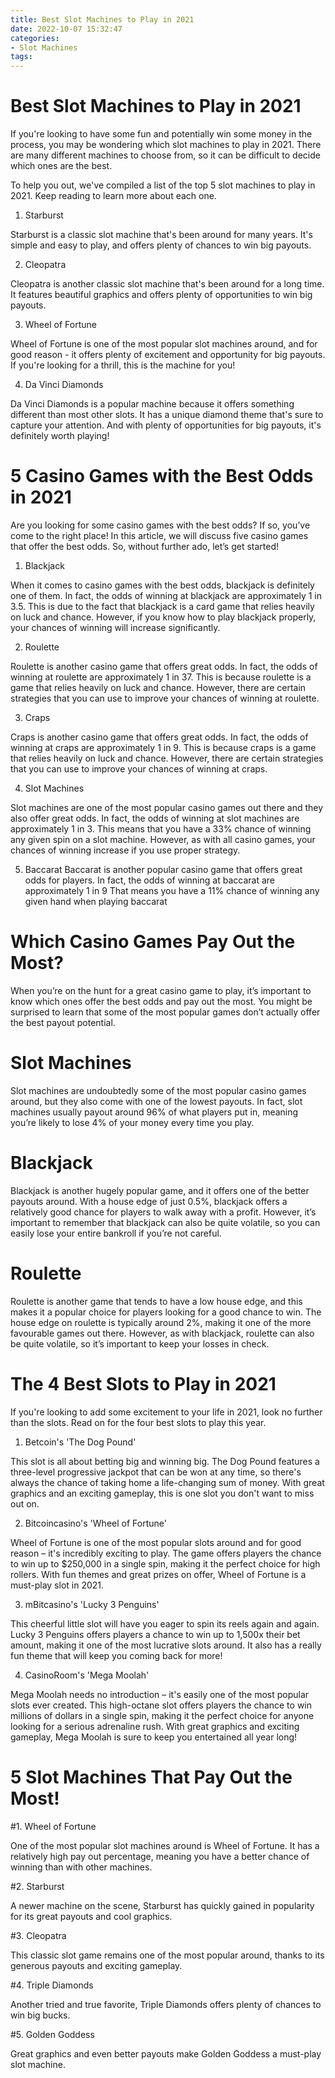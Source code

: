 ```yaml
---
title: Best Slot Machines to Play in 2021
date: 2022-10-07 15:32:47
categories:
- Slot Machines
tags:
---
```



#  Best Slot Machines to Play in 2021

If you're looking to have some fun and potentially win some money in the process, you may be wondering which slot machines to play in 2021. There are many different machines to choose from, so it can be difficult to decide which ones are the best.

To help you out, we've compiled a list of the top 5 slot machines to play in 2021. Keep reading to learn more about each one.

1. Starburst

Starburst is a classic slot machine that's been around for many years. It's simple and easy to play, and offers plenty of chances to win big payouts.

2. Cleopatra

Cleopatra is another classic slot machine that's been around for a long time. It features beautiful graphics and offers plenty of opportunities to win big payouts.

3. Wheel of Fortune

Wheel of Fortune is one of the most popular slot machines around, and for good reason - it offers plenty of excitement and opportunity for big payouts. If you're looking for a thrill, this is the machine for you!

4. Da Vinci Diamonds

Da Vinci Diamonds is a popular machine because it offers something different than most other slots. It has a unique diamond theme that's sure to capture your attention. And with plenty of opportunities for big payouts, it's definitely worth playing!

#  5 Casino Games with the Best Odds in 2021

Are you looking for some casino games with the best odds? If so, you’ve come to the right place! In this article, we will discuss five casino games that offer the best odds. So, without further ado, let’s get started!

1. Blackjack

When it comes to casino games with the best odds, blackjack is definitely one of them. In fact, the odds of winning at blackjack are approximately 1 in 3.5. This is due to the fact that blackjack is a card game that relies heavily on luck and chance. However, if you know how to play blackjack properly, your chances of winning will increase significantly.

2. Roulette

Roulette is another casino game that offers great odds. In fact, the odds of winning at roulette are approximately 1 in 37. This is because roulette is a game that relies heavily on luck and chance. However, there are certain strategies that you can use to improve your chances of winning at roulette.

3. Craps

Craps is another casino game that offers great odds. In fact, the odds of winning at craps are approximately 1 in 9. This is because craps is a game that relies heavily on luck and chance. However, there are certain strategies that you can use to improve your chances of winning at craps.

4. Slot Machines

Slot machines are one of the most popular casino games out there and they also offer great odds. In fact, the odds of winning at slot machines are approximately 1 in 3. This means that you have a 33% chance of winning any given spin on a slot machine. However, as with all casino games, your chances of winning increase if you use proper strategy.

5. Baccarat
 Baccarat is another popular casino game that offers great odds for players. In fact, the odds of winning at baccarat are approximately 1 in 9 That means you have a 11% chance of winning any given hand when playing baccarat

#  Which Casino Games Pay Out the Most?

When you’re on the hunt for a great casino game to play, it’s important to know which ones offer the best odds and pay out the most. You might be surprised to learn that some of the most popular games don’t actually offer the best payout potential.

# Slot Machines

Slot machines are undoubtedly some of the most popular casino games around, but they also come with one of the lowest payouts. In fact, slot machines usually payout around 96% of what players put in, meaning you’re likely to lose 4% of your money every time you play.

# Blackjack

Blackjack is another hugely popular game, and it offers one of the better payouts around. With a house edge of just 0.5%, blackjack offers a relatively good chance for players to walk away with a profit. However, it’s important to remember that blackjack can also be quite volatile, so you can easily lose your entire bankroll if you’re not careful.

# Roulette

Roulette is another game that tends to have a low house edge, and this makes it a popular choice for players looking for a good chance to win. The house edge on roulette is typically around 2%, making it one of the more favourable games out there. However, as with blackjack, roulette can also be quite volatile, so it’s important to keep your losses in check.

#  The 4 Best Slots to Play in 2021

If you're looking to add some excitement to your life in 2021, look no further than the slots. Read on for the four best slots to play this year.

1. Betcoin's 'The Dog Pound'

This slot is all about betting big and winning big. The Dog Pound features a three-level progressive jackpot that can be won at any time, so there's always the chance of taking home a life-changing sum of money. With great graphics and an exciting gameplay, this is one slot you don't want to miss out on.

2. Bitcoincasino's 'Wheel of Fortune'

Wheel of Fortune is one of the most popular slots around and for good reason – it's incredibly exciting to play. The game offers players the chance to win up to $250,000 in a single spin, making it the perfect choice for high rollers. With fun themes and great prizes on offer, Wheel of Fortune is a must-play slot in 2021.

3. mBitcasino's 'Lucky 3 Penguins'

This cheerful little slot will have you eager to spin its reels again and again. Lucky 3 Penguins offers players a chance to win up to 1,500x their bet amount, making it one of the most lucrative slots around. It also has a really fun theme that will keep you coming back for more!

4. CasinoRoom's 'Mega Moolah'

Mega Moolah needs no introduction – it's easily one of the most popular slots ever created. This high-octane slot offers players the chance to win millions of dollars in a single spin, making it the perfect choice for anyone looking for a serious adrenaline rush. With great graphics and exciting gameplay, Mega Moolah is sure to keep you entertained all year long!

#  5 Slot Machines That Pay Out the Most!

#1. Wheel of Fortune

One of the most popular slot machines around is Wheel of Fortune. It has a relatively high pay out percentage, meaning you have a better chance of winning than with other machines.

#2. Starburst

A newer machine on the scene, Starburst has quickly gained in popularity for its great payouts and cool graphics.

#3. Cleopatra

This classic slot game remains one of the most popular around, thanks to its generous payouts and exciting gameplay.

#4. Triple Diamonds

Another tried and true favorite, Triple Diamonds offers plenty of chances to win big bucks.

#5. Golden Goddess

Great graphics and even better payouts make Golden Goddess a must-play slot machine.